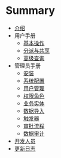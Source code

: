 # Summary

* [介绍](index.md)
* 用户手册
    * [基本操作](manual/basic.md)
    * [分派与共享](manual/shares.md)
    * [高级查询](manual/adv-filter.md)
* 管理员手册
    * [安装](admin/install.md)
    * [系统配置](admin/general.md)
    * [用户管理](admin/users.md)
    * [权限角色](admin/privileges.md)
    * [业务实体](admin/metaentity.md)
    * [数据导入](admin/data-import.md)
    * [触发器](admin/triggers.md)
    * [审批流程](admin/approval.md)
    * [数据审计](admin/auditing.md)
* [开发人员](dev/index.md)
* [更新日志](dev/changelog.md)

